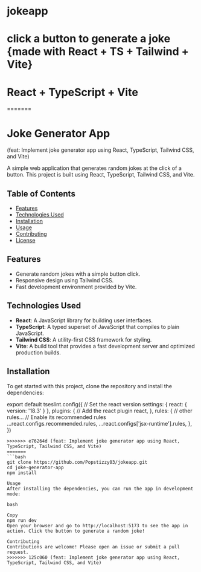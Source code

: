 # jokeapp
click a button to generate a joke {made with React + TS + Tailwind + Vite}
=======
# React + TypeScript + Vite
=======
# Joke Generator App
 (feat: Implement joke generator app using React, TypeScript, Tailwind CSS, and Vite)

A simple web application that generates random jokes at the click of a button. This project is built using React, TypeScript, Tailwind CSS, and Vite.

## Table of Contents

- [Features](#features)
- [Technologies Used](#technologies-used)
- [Installation](#installation)
- [Usage](#usage)
- [Contributing](#contributing)
- [License](#license)

## Features

- Generate random jokes with a simple button click.
- Responsive design using Tailwind CSS.
- Fast development environment provided by Vite.

## Technologies Used

- **React**: A JavaScript library for building user interfaces.
- **TypeScript**: A typed superset of JavaScript that compiles to plain JavaScript.
- **Tailwind CSS**: A utility-first CSS framework for styling.
- **Vite**: A build tool that provides a fast development server and optimized production builds.

## Installation

To get started with this project, clone the repository and install the dependencies:

export default tseslint.config({
  // Set the react version
  settings: { react: { version: '18.3' } },
  plugins: {
    // Add the react plugin
    react,
  },
  rules: {
    // other rules...
    // Enable its recommended rules
    ...react.configs.recommended.rules,
    ...react.configs['jsx-runtime'].rules,
  },
})
```
>>>>>>> e76264d (feat: Implement joke generator app using React, TypeScript, Tailwind CSS, and Vite)
=======
```bash
git clone https://github.com/Popstizzy03/jokeapp.git
cd joke-generator-app
npm install

Usage
After installing the dependencies, you can run the app in development mode:

bash

Copy
npm run dev
Open your browser and go to http://localhost:5173 to see the app in action. Click the button to generate a random joke!

Contributing
Contributions are welcome! Please open an issue or submit a pull request.
>>>>>>> 125c060 (feat: Implement joke generator app using React, TypeScript, Tailwind CSS, and Vite)
